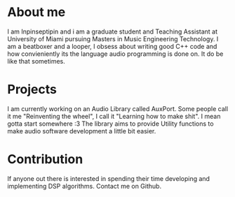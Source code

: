 # About me
I am Inpinseptipin and i am a graduate student and Teaching Assistant at University of Miami pursuing Masters in Music Engineering Technology.
I am a beatboxer and a looper, I obsess about writing good C++ code and how convieniently its the language audio programming is done on. It do be like that sometimes.

# Projects
I am currently working on an Audio Library called AuxPort. Some people call it me "Reinventing the wheel", I call it "Learning how to make shit". I mean gotta start somewhere :3
The library aims to provide Utility functions to make audio software development a little bit easier. 

# Contribution
If anyone out there is interested in spending their time developing and implementing DSP algorithms. Contact me on Github.

